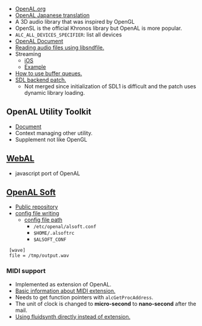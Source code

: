 * [OpenAL.org](http://openal.org/)
* [OpenAL Japanese translation](http://www.memorize-being.net/releases/oal11spec-ja/)
* A 3D audio library that was inspired by OpenGL
* OpenSL is the official Khronos library but OpenAL is more popular.
* `ALC_ALL_DEVICES_SPECIFIER`: list all devices
* [OpenAL Document](http://connect.creativelabs.com/openal/Documentation/OpenAL%201.1%20Specification.htm)
* [Reading audio files using libsndfile.](https://gist.github.com/take-cheeze/4233185)
* Streaming
  * [iOS](http://benbritten.com/2010/05/04/streaming-in-openal/)
  * [Example](http://sugarpot.sakura.ne.jp/yuno/?OpenAL%E3%82%B9%E3%83%88%E3%83%AA%E3%83%BC%E3%83%9F%E3%83%B3%E3%82%B0%E5%86%8D%E7%94%9F)
* [How to use buffer queues.](http://kcat.strangesoft.net/openal-tutorial.html)
* [SDL backend patch.](http://openal.996291.n3.nabble.com/PATCH-SDL-1-2-backend-for-OpenAL-Soft-td5390.html)
  * Not merged since initialization of SDL1 is difficult and the patch uses dynamic library loading.

## OpenAL Utility Toolkit
* [Document](http://connect.creativelabs.com/openal/Documentation/The%20OpenAL%20Utility%20Toolkit.htm)
* Context managing other utility.
* Supplement not like OpenGL

## [WebAL](https://github.com/benvanik/WebAL)
* javascript port of OpenAL

## [OpenAL Soft](http://openal-soft.org/)
* [Public repository](http://repo.or.cz/w/openal-soft.git)
* [config file writing](http://castle-engine.sourceforge.net/openal.php)
  * [config file path](http://repo.or.cz/w/openal-soft.git/blob/HEAD:/Alc/alcConfig.c#l208)
    * `/etc/openal/alsoft.conf`
    * `$HOME/.alsoftrc`
    * `$ALSOFT_CONF`
```
 [wave]
 file = /tmp/output.wav
```

### MIDI support
* Implemented as extension of OpenAL.
* [Basic information about MIDI extension.](http://openal.org/pipermail/openal/2014-January/000005.html)
* Needs to get function pointers with `alcGetProcAddress`.
* The unit of clock is changed to **micro-second** to **nano-second** after the mail.
* [Using fluidsynth directly instead of extension.](https://gist.github.com/take-cheeze/43f026d07547b9399738)
